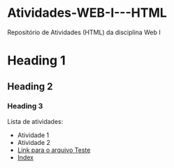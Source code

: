 # Atividades-WEB-I---HTML
Repositório de Atividades (HTML) da disciplina Web I

# Heading 1
## Heading 2
### Heading 3

Lista de atividades:
- Atividade 1
- Atividade 2
- [Link para o arquivo Teste](teste.html)
- [Index](ex01.html)
